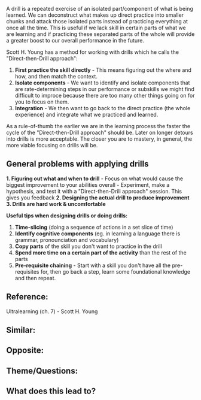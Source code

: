 A drill is a repeated exercise of an isolated part/component of what is being learned. We can deconstruct what makes up direct practice into smaller chunks and attack those isolated parts instead of practicing everything at once all the time. This is useful if we lack skill in certain parts of what we are learning and if practicing these separated parts of the whole will provide a greater boost to our overall performance in the future.

Scott H. Young has a method for working with drills which he calls the "Direct-then-Drill approach":
1. **First practice the skill directly** - This means figuring out the where and how, and then match the context.
2. **Isolate components** - We want to identify and isolate components that are rate-determining steps in our performance or subskills we might find difficult to improce because there are too many other things going on for you to focus on them.
3. **Integration** - We then want to go back to the direct practice (the whole experience) and integrate what we practiced and learned.

As a rule-of-thumb the earlier we are in the learning process the faster the cycle of the "Direct-then-Drill approach" should be. Later on longer detours into drills is more acceptable. The closer you are to mastery, in general,  the more viable focusing on drills will be.

## General problems with applying drills
**1. Figuring out what and when to drill**
	- Focus on what would cause the biggest improvement to your abilities overall
	- Experiment, make a hypothesis, and test it with a "Direct-then-Drill approach" session. This gives you feedback
**2. Designing the actual drill to produce improvement**
**3. Drills are hard work & uncomfortable**

**Useful tips when designing drills or doing drills:**
1. **Time-slicing** (doing a sequence of actions in a set slice of time)
2. **Identify cognitive components** (eg. in learning a language there is grammar, pronounciation and vocabulary)
3. **Copy parts** of the skill you don't want to practice in the drill
4. **Spend more time on a certain part of the activity** than the rest of the parts 
5. **Pre-requisite chaining** - Start with a skill you don't have all the pre-requisites for, then go back a step, learn some foundational knowledge and then repeat.

## Reference:
Ultralearning (ch. 7) - Scott H. Young

## Similar:

## Opposite:

## Theme/Questions:

## What does this lead to?